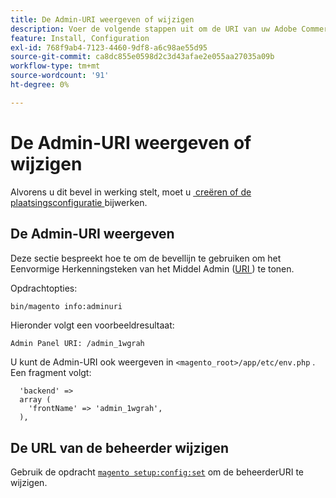 ```yaml
---
title: De Admin-URI weergeven of wijzigen
description: Voer de volgende stappen uit om de URI van uw Adobe Commerce-beheertoepassing te bekijken en te wijzigen.
feature: Install, Configuration
exl-id: 768f9ab4-7123-4460-9df8-a6c98ae55d95
source-git-commit: ca8dc855e0598d2c3d43afae2e055aa27035a09b
workflow-type: tm+mt
source-wordcount: '91'
ht-degree: 0%

---
```


# De Admin-URI weergeven of wijzigen

Alvorens u dit bevel in werking stelt, moet u [&#x200B; creëren of de plaatsingsconfiguratie &#x200B;](deployment.md) bijwerken.

## De Admin-URI weergeven

Deze sectie bespreekt hoe te om de bevellijn te gebruiken om het Eenvormige Herkenningsteken van het Middel Admin ([&#x200B; URI &#x200B;](https://www.w3.org/Protocols/rfc2616/rfc2616-sec3.html#sec3.2)) te tonen.

Opdrachtopties:

```bash
bin/magento info:adminuri
```

Hieronder volgt een voorbeeldresultaat:

```
Admin Panel URI: /admin_1wgrah
```

U kunt de Admin-URI ook weergeven in `<magento_root>/app/etc/env.php` . Een fragment volgt:

```php?start_inline=1
  'backend' =>
  array (
    'frontName' => 'admin_1wgrah',
  ),
```

## De URL van de beheerder wijzigen

Gebruik de opdracht [`magento setup:config:set`](deployment.md) om de beheerderURI te wijzigen.
